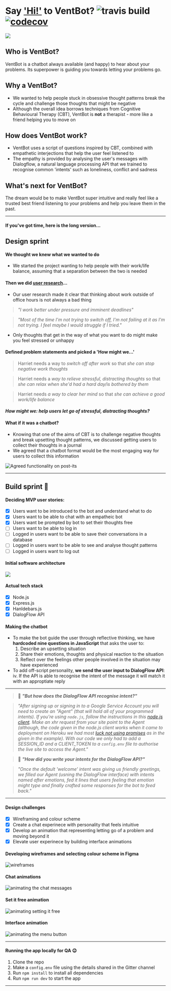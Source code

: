# Say ['Hi!'](https://vent-bot.herokuapp.com/) to VentBot? ![travis build](https://travis-ci.org/fac-14/Vent-Bot.svg?branch=master) [![codecov](https://codecov.io/gh/fac-14/Vent-Bot/branch/master/graph/badge.svg)](https://codecov.io/gh/fac-14/Vent-Bot)

![](https://i.imgur.com/JPIISdQ.gif)

## Who is VentBot?
VentBot is a chatbot always available (and happy) to hear about your problems. Its superpower is guiding you towards letting your problems go.

## Why a VentBot? 
* We wanted to help people stuck in obsessive thought patterns break the cycle and challenge those thoughts that might be negative
* Although the overall idea borrows techniques from Cognitive Behavioural Therapy (CBT), VentBot is **not** a therapist - more like a friend helping you to move on

## How does VentBot work?
* VentBot uses a script of questions inspired by CBT, combined with empathetic interjections that help the user feel listened to
* The empathy is provided by analysing the user's messages with Dialogflow, a natural language processing API that we trained to recognise common 'intents' such as loneliness, conflict and sadness   

## What's next for VentBot?
The dream would be to make VentBot super intuitive and really feel like a trusted best friend listening to your problems and help you leave them in the past. 

---

#### If you've got time, here is the long version...  
 
## Design sprint  
#### We thought we knew what we wanted to do 
* We started the project wanting to help people with their work/life balance, assuming that a separation between the two is needed

#### Then we did [user research](https://hackmd.io/9TG94oQHRQSr_ehF9W2XQQ)...
* Our user research made it clear that thinking about work outside of office hours is not always a bad thing

> _"I work better under pressure and imminent deadlines"_

> _"Most of the time I'm not trying to switch off, I'm not failing at it as I'm not trying. I feel maybe I would struggle if I tried."_

* Only thoughts that get in the way of what you want to do might make you feel stressed or unhappy


#### Defined problem statements and picked a 'How might we...'

> Harriet needs a way to _switch off after work_ so that _she can stop negative work thoughts_ 

> Harriet needs a _way to relieve stressful, distracting thoughts_ so that _she can relax when she'd had a hard day/is bothered by them_

> Harriet needs _a way to clear her mind_ so that _she can achieve a good work/life balance_

#### _How might we: help users let go of stressful, distracting thoughts?_

#### What if it was a chatbot?
* Knowing that one of the aims of CBT is to challenge negative thoughts and break upsetting thought patterns, we discussed getting users to collect their thoughts in a journal 
* We agreed that a chatbot format would be the most engaging way for users to collect this information

![Agreed functionality on post-its](https://i.imgur.com/9VazOQk.jpg)

---

## Build sprint :wrench:

#### Deciding MVP user stories:
- [x] Users want to be introduced to the bot and understand what to do
- [x] Users want to be able to chat with an empatheic bot
- [x] Users want be prompted by bot to set their thoughts free  
- [ ] Users want to be able to log in 
- [ ] Logged in users want to be able to save their conversations in a database
- [ ] Logged in users want to be able to see and analyse thought patterns
- [ ] Logged in users want to log out   

#### Initial software architecture
![](https://i.imgur.com/U8rke5e.jpg)

#### Actual tech stack
- [x] Node.js
- [x] Express.js
- [x] Hanldebars.js
- [x] DialogFlow API

#### Making the chatbot
* To make the bot guide the user through reflective thinking, we have **hardcoded nine questions in JavaScript** that asks the user to:  
  1. Describe an upsetting situation
  2. Share their emotions, thoughts and physical reaction to the situation 
  3. Reflect over the feelings other people involved in the situation may have experienced
* To add off-script personality, **we send the user input to DialogFlow API**:    
   iv. If the API is able to recognise the intent of the message it will match it with an approptiate reply
 
 --- 
 
 > :thinking: **_"But how does the DialogFlow API recognise intent?"_**  
 
 > _"After signing up or signing in to a Google Service Account you will need to create an "Agent" (that will hold all of your programmed intents). If you're using `node.js`, follow the instructions in this [node.js client](googleapis/nodejs-dialogflow). Make an xhr request from your site point to the Agent (although, the code given in the node.js client works when it came to deployment on Heroku we had most [luck not using promises](https://github.com/fac-14/Vent-Bot/blob/master/src/controllers/routes/message.js) as in the given in the example). With our code we only had to add a SESSION_ID and a CLIENT_TOKEN to a `config.env` file to authorise the live site to access the Agent."_

 > :thinking: **_"How did you write your intents for the DialogFlow API?"_**

> _"Once the default 'welcome' intent was giving us friendly greetings, we filled our Agent (usning the DialogFlow interface) with intents named after emotions, fed it lines that users feeling that emotion might type and finally crafted some responses for the bot to feed back."_

---

#### Design challenges
- [x] Wireframing and colour scheme 
- [x] Create a chat experinece with personality that feels intuitive
- [x] Develop an animation that representing letting go of a problem and moving beyond it
- [x] Elevate user experinece by building interface animations 

#### Developing wireframes and selecting colour scheme in Figma
![wireframes](https://i.imgur.com/BnbuDTV.png)

#### Chat animations
![animating the chat messages](https://i.imgur.com/XUG4NCB.gif)

#### Set it free animation
![animating setting it free](https://i.imgur.com/2thPK8r.gif)

#### Interface animation
![animating the menu button](https://i.imgur.com/12ENvav.gif)

---

#### Running the app locally for QA :wink:
 1. Clone the repo
 2. Make a `config.env` file using the details shared in the Gitter channel
 3. Run `npm install` to install all dependencies
 4. Run `npm run dev` to start the app
 
---

